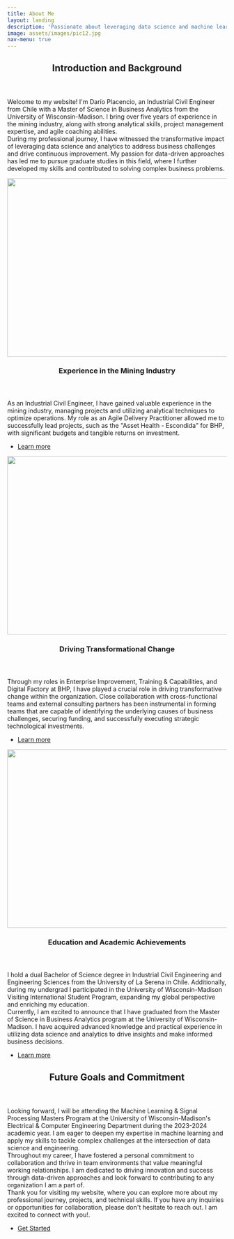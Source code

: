 ```yaml
---
title: About Me
layout: landing
description: 'Passionate about leveraging data science and machine learning to drive innovation and solve complex business problems.'
image: assets/images/pic12.jpg
nav-menu: true
---
```


<!-- Main -->
<div id="main">

<!-- One -->
<section id="one">
	<div class="inner">
		<header class="major">
			<h2>Introduction and Background</h2>
		</header>
		<p>Welcome to my website! I'm Darío Placencio, an Industrial Civil Engineer from Chile with a Master of Science in Business Analytics from the University of Wisconsin-Madison. I bring over five years of experience in the mining industry, along with strong analytical skills, project management expertise, and agile coaching abilities. 
		<br>
		During my professional journey, I have witnessed the transformative impact of leveraging data science and analytics to address business challenges and drive continuous improvement. My passion for data-driven approaches has led me to pursue graduate studies in this field, where I further developed my skills and contributed to solving complex business problems.</p>
	</div>
</section>

<!-- Two -->
<section id="two" class="spotlights">
	<section>
		<a href="generic.html" class="image">
			<img src="{% link assets/images/pic13.jpg %}" alt="" data-position="center center" width="576" height="409"/>
		</a>
		<div class="content">
			<div class="inner">
				<header class="major">
					<h3>Experience in the Mining Industry</h3>
				</header>
				<p>As an Industrial Civil Engineer, I have gained valuable experience in the mining industry, managing projects and utilizing analytical techniques to optimize operations. My role as an Agile Delivery Practitioner allowed me to successfully lead projects, such as the "Asset Health - Escondida" for BHP, with significant budgets and tangible returns on investment.</div>
				<ul class="actions">
					<li><a href="generic.html" class="button">Learn more</a></li>
				</ul>
			</div>
		</div>
	</section>
	<section>
		<a href="generic.html" class="image">
			<img src="{% link assets/images/pic14.jpg %}" alt="" data-position="top center" width="576" height="409"/>
		</a>
		<div class="content">
			<div class="inner">
				<header class="major">
					<h3>Driving Transformational Change</h3>
				</header>
				<p>Through my roles in Enterprise Improvement, Training & Capabilities, and Digital Factory at BHP, I have played a crucial role in driving transformative change within the organization. Close collaboration with cross-functional teams and external consulting partners has been instrumental in forming teams that are capable of identifying the underlying causes of business challenges, securing funding, and successfully executing strategic technological investments.</div>
				<ul class="actions">
					<li><a href="generic.html" class="button">Learn more</a></li>
				</ul>
			</div>
		</div>
	</section>
	<section>
		<a href="generic.html" class="image">
			<img src="{% link assets/images/pic15.jpg %}" alt="" data-position="25% 25%" width="576" height="409"/>
		</a>
		<div class="content">
			<div class="inner">
				<header class="major">
					<h3>Education and Academic Achievements</h3>
				</header>
				<p>I hold a dual Bachelor of Science degree in Industrial Civil Engineering and Engineering Sciences from the University of La Serena in Chile. Additionally, during my undergrad I participated in the University of Wisconsin-Madison Visiting International Student Program, expanding my global perspective and enriching my education.
				<br>
				Currently, I am excited to announce that I have graduated from the Master of Science in Business Analytics program at the University of Wisconsin-Madison. I have acquired advanced knowledge and practical experience in utilizing data science and analytics to drive insights and make informed business decisions.</p>
				<ul class="actions">
					<li><a href="generic.html" class="button">Learn more</a></li>
				</ul>
			</div>
		</div>
	</section>
</section>

<!-- Three -->
<section id="three">
	<div class="inner">
		<header class="major">
			<h2>Future Goals and Commitment</h2>
		</header>
		<p>Looking forward, I will be attending the Machine Learning & Signal Processing Masters Program at the University of Wisconsin-Madison's Electrical & Computer Engineering Department during the 2023-2024 academic year. I am eager to deepen my expertise in machine learning and apply my skills to tackle complex challenges at the intersection of data science and engineering.
		<br>
		Throughout my career, I have fostered a personal commitment to collaboration and thrive in team environments that value meaningful working relationships. I am dedicated to driving innovation and success through data-driven approaches and look forward to contributing to any organization I am a part of.
		<br>
		Thank you for visiting my website, where you can explore more about my professional journey, projects, and technical skills. If you have any inquiries or opportunities for collaboration, please don't hesitate to reach out. I am excited to connect with you!.</p>
		<ul class="actions">
			<li><a href="generic.html" class="button next">Get Started</a></li>
		</ul>
	</div>
</section>

</div>
